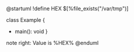 @startuml
!define HEX $[%file_exists("/var/tmp")]

class Example {
  + main(): void
}

note right: Value is %HEX%
@enduml
